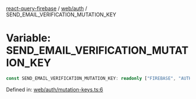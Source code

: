 [react-query-firebase](../../../modules.md) / [web/auth](../index.md) / SEND\_EMAIL\_VERIFICATION\_MUTATION\_KEY

# Variable: SEND\_EMAIL\_VERIFICATION\_MUTATION\_KEY

```ts
const SEND_EMAIL_VERIFICATION_MUTATION_KEY: readonly ["FIREBASE", "AUTH", "SEND_EMAIL_VERIFICATION_MUTATION"];
```

Defined in: [web/auth/mutation-keys.ts:6](https://github.com/vpishuk/react-query-firebase/blob/43c0734068a570cd646254bb366ccd8007f7dfed/web/auth/mutation-keys.ts#L6)
